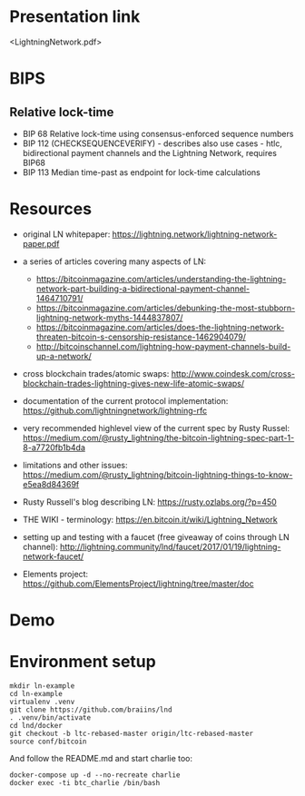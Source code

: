 # Presentation link
 <LightningNetwork.pdf>
# BIPS


## Relative lock-time

- BIP 68 Relative lock-time using consensus-enforced sequence numbers
- BIP 112 (CHECKSEQUENCEVERIFY) - describes also use cases - htlc, bidirectional payment channels and the Lightning Network, requires BIP68
- BIP 113 Median time-past as endpoint for lock-time calculations


# Resources
- original LN whitepaper: <https://lightning.network/lightning-network-paper.pdf>

- a series of articles covering many aspects of LN:
  - <https://bitcoinmagazine.com/articles/understanding-the-lightning-network-part-building-a-bidirectional-payment-channel-1464710791/>
  - <https://bitcoinmagazine.com/articles/debunking-the-most-stubborn-lightning-network-myths-1444837807/>
  - <https://bitcoinmagazine.com/articles/does-the-lightning-network-threaten-bitcoin-s-censorship-resistance-1462904079/>
  - <http://bitcoinschannel.com/lightning-how-payment-channels-build-up-a-network/>

- cross blockchain trades/atomic swaps: <http://www.coindesk.com/cross-blockchain-trades-lightning-gives-new-life-atomic-swaps/>
- documentation of the current protocol implementation: <https://github.com/lightningnetwork/lightning-rfc>
- very recommended highlevel view of the current spec by Rusty Russel: <https://medium.com/@rusty_lightning/the-bitcoin-lightning-spec-part-1-8-a7720fb1b4da>
- limitations and other issues: <https://medium.com/@rusty_lightning/bitcoin-lightning-things-to-know-e5ea8d84369f>
- Rusty Russell's blog describing LN: <https://rusty.ozlabs.org/?p=450>
- THE WIKI - terminology: <https://en.bitcoin.it/wiki/Lightning_Network>
- setting up and testing with a faucet (free giveaway of coins through LN channel): <http://lightning.community/lnd/faucet/2017/01/19/lightning-network-faucet/>
- Elements project: <https://github.com/ElementsProject/lightning/tree/master/doc>

# Demo

# Environment setup

```
mkdir ln-example
cd ln-example
virtualenv .venv
git clone https://github.com/braiins/lnd
. .venv/bin/activate
cd lnd/docker
git checkout -b ltc-rebased-master origin/ltc-rebased-master
source conf/bitcoin
```

And follow the README.md and start charlie too:

```
docker-compose up -d --no-recreate charlie
docker exec -ti btc_charlie /bin/bash
```
